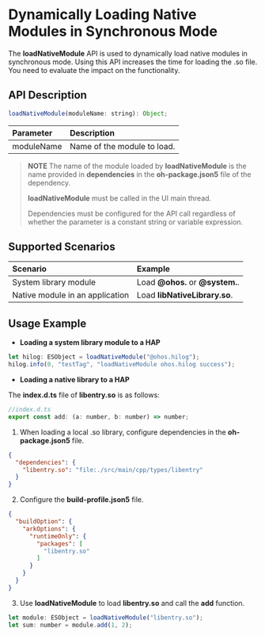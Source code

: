 # Dynamically Loading Native Modules in Synchronous Mode

The **loadNativeModule** API is used to dynamically load native modules in synchronous mode. Using this API increases the time for loading the .so file. You need to evaluate the impact on the functionality.

## API Description

```js
loadNativeModule(moduleName: string): Object;
```

| Parameter           | Description         |
| :------------- | :----------------------------- |
| moduleName            | Name of the module to load.      |

> **NOTE**
> The name of the module loaded by **loadNativeModule** is the name provided in **dependencies** in the **oh-package.json5** file of the dependency.
>
> **loadNativeModule** must be called in the UI main thread.
>
> Dependencies must be configured for the API call regardless of whether the parameter is a constant string or variable expression.

## Supported Scenarios

| Scenario           | Example          | 
| :------------- | :----------------------------- | 
| System library module       | Load **@ohos.** or **@system.**.       | 
| Native module in an application| Load **libNativeLibrary.so**.|

## Usage Example

- **Loading a system library module to a HAP**

```js
let hilog: ESObject = loadNativeModule("@ohos.hilog");
hilog.info(0, "testTag", "loadNativeModule ohos.hilog success");
```

- **Loading a native library to a HAP**

The **index.d.ts** file of **libentry.so** is as follows:

```javascript
//index.d.ts
export const add: (a: number, b: number) => number;
```

1. When loading a local .so library, configure dependencies in the **oh-package.json5** file.

```json
{
  "dependencies": {
    "libentry.so": "file:./src/main/cpp/types/libentry"
  }
}
```

2. Configure the **build-profile.json5** file.

```json
{
  "buildOption": {
    "arkOptions": {
      "runtimeOnly": {
        "packages": [
          "libentry.so"
        ]
      }
    }
  }
}
```

3. Use **loadNativeModule** to load **libentry.so** and call the **add** function.

```js
let module: ESObject = loadNativeModule("libentry.so");
let sum: number = module.add(1, 2);
```
